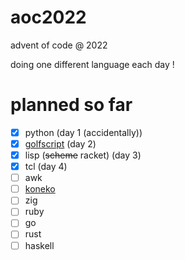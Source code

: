 # aoc2022
advent of code @ 2022

doing one different language each day !

# planned so far

- [x] python (day 1 (accidentally))
- [x] [golfscript](http://www.golfscript.com/golfscript/) (day 2)
- [x] lisp (~~scheme~~ racket) (day 3)
- [x] tcl (day 4)
- [ ] awk
- [ ] [koneko](https://github.com/obfusk/koneko)
- [ ] zig
- [ ] ruby
- [ ] go
- [ ] rust
- [ ] haskell

